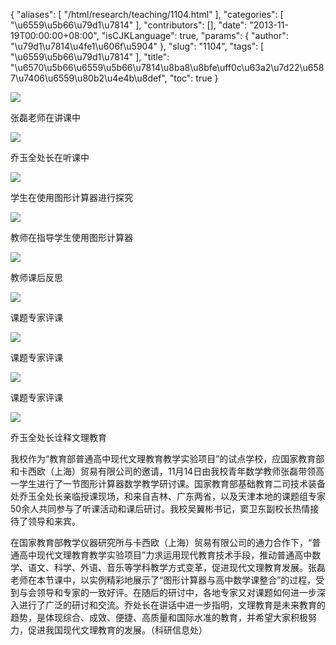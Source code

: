 {
    "aliases": [
        "/html/research/teaching/1104.html"
    ],
    "categories": [
        "\u6559\u5b66\u79d1\u7814"
    ],
    "contributors": [],
    "date": "2013-11-19T00:00:00+08:00",
    "isCJKLanguage": true,
    "params": {
        "author": "\u79d1\u7814\u4fe1\u606f\u5904"
    },
    "slug": "1104",
    "tags": [
        "\u6559\u5b66\u79d1\u7814"
    ],
    "title": "\u6570\u5b66\u6559\u5b66\u7814\u8ba8\u8bfe\uff0c\u63a2\u7d22\u6587\u7406\u6559\u80b2\u4e4b\u8def",
    "toc": true
}

![](http://www.tfls.cn/images/131119/1-131119114254163.JPG)




张磊老师在讲课中




![](http://www.tfls.cn/images/131119/1-131119114250110.JPG)




乔玉全处长在听课中




![](http://www.tfls.cn/images/131119/1-131119114252637.JPG)




学生在使用图形计算器进行探究




![](http://www.tfls.cn/images/131119/1-13111911423RS.JPG)




教师在指导学生使用图形计算器




![](https://cdn.tfls.online/mirror/full/bfe969adc50e8c3bd10a71e8ec1b2ae7f691f323.jpg)




教师课后反思




![](http://www.tfls.cn/images/131119/1-1311191142449B.JPG)




课题专家评课




![](https://cdn.tfls.online/mirror/full/e66dad27702f51127dc3cd222815bb1429f138eb.jpg)




课题专家评课




![](https://cdn.tfls.online/mirror/full/8f22d73572acdb282a7905389fb012b73e0bc769.jpg)




课题专家评课




![](https://cdn.tfls.online/mirror/full/00dfe331939b02b3256e3c0c575a70ce5abf9c4f.jpg)




乔玉全处长诠释文理教育




我校作为“教育部普通高中现代文理教育教学实验项目”的试点学校，应国家教育部和卡西欧（上海）贸易有限公司的邀请，11月14日由我校青年数学教师张磊带领高一学生进行了一节图形计算器数学教学研讨课。国家教育部基础教育二司技术装备处乔玉全处长亲临授课现场，和来自吉林、广东两省，以及天津本地的课题组专家50余人共同参与了听课活动和课后研讨。我校吴翼彬书记，窦卫东副校长热情接待了领导和来宾。




在国家教育部教学仪器研究所与卡西欧（上海）贸易有限公司的通力合作下，“普通高中现代文理教育教学实验项目”力求运用现代教育技术手段，推动普通高中数学、语文、科学、外语、音乐等学科教学方式变革，促进现代文理教育发展。张磊老师在本节课中，以实例精彩地展示了“图形计算器与高中数学课整合”的过程，受到与会领导和专家的一致好评。在随后的研讨中，各地专家又对课题如何进一步深入进行了广泛的研讨和交流。乔处长在讲话中进一步指明，文理教育是未来教育的趋势，是体现综合、成效、便捷、高质量和国际水准的教育，并希望大家积极努力，促进我国现代文理教育的发展。（科研信息处）




  



